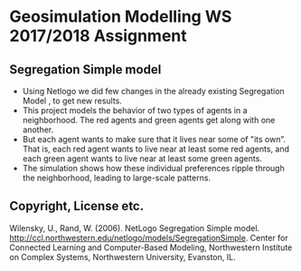 # Geosimulation Modelling WS 2017/2018 Assignment

## Segregation Simple model

* Using Netlogo we did few changes in the already existing Segregation Model , to get new results.
* This project models the behavior of two types of agents in a neighborhood. The red agents and green agents get along with one another. 
* But each agent wants to make sure that it lives near some of "its own”. That is, each red agent wants to live near at least some red agents, and each green agent wants to live near at least some green agents. 
* The simulation shows how these individual preferences ripple through the neighborhood, leading to large-scale patterns.

## Copyright, License etc.
Wilensky, U., Rand, W. (2006). NetLogo Segregation Simple model. http://ccl.northwestern.edu/netlogo/models/SegregationSimple. Center for Connected Learning and Computer-Based Modeling, Northwestern Institute on Complex Systems, Northwestern University, Evanston, IL.
